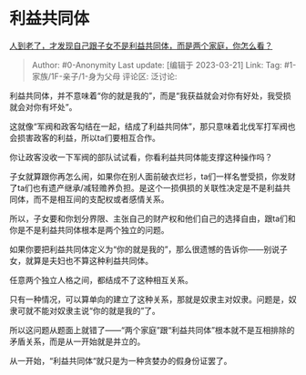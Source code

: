 # 利益共同体
[人到老了，才发现自己跟子女不是利益共同体，而是两个家庭，你怎么看？](https://www.zhihu.com/question/590364412/answer/2945747516)

> Author: #0-Anonymity
> Last update: [编辑于 2023-03-21]
> Link:
> Tag: #1-家族/1F-亲子/1-身为父母
> 评论区:
> 泛讨论:

利益共同体，并不意味着“你的就是我的”，而是“我获益就会对你有好处，我受损就会对你有坏处”。

这就像“军阀和政客勾结在一起，结成了利益共同体”，那只意味着北伐军打军阀也会损害政客的利益，所以ta们要相互合作。

你让政客没收一下军阀的部队试试看，你看利益共同体能支撑这种操作吗？

子女就算跟你再怎么闹，如果你在别人面前破衣烂衫，ta们一样名誉受损，你发财了ta们也有遗产继承/减轻赡养负担。是这个一损俱损的关联性决定是不是利益共同体，而不是相互间的支配权或者感情关系。

所以，子女要和你划分界限、主张自己的财产权和他们自己的选择自由，跟ta们和你是不是利益共同体根本是两个独立的问题。

如果你要把利益共同体定义为“你的就是我的”，那么很遗憾的告诉你——别说子女，就算是夫妇也不算这种利益共同体。

任意两个独立人格之间，都结成不了这种相互关系。

只有一种情况，可以算单向的建立了这种关系，那就是奴隶主对奴隶。问题是，奴隶可就不能对奴隶主说“你的就是我的”了。

所以这问题从题面上就错了——“两个家庭”跟“利益共同体”根本就不是互相排除的矛盾关系，而是从一开始就是并立的。

从一开始，“利益共同体“就只是为一种贪婪办的假身份证罢了。
